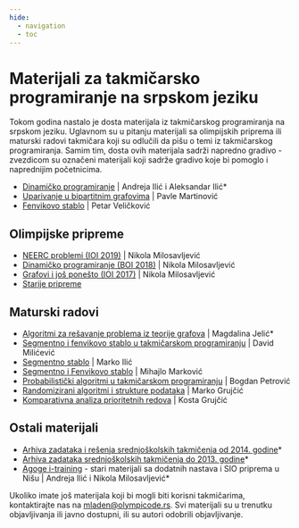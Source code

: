 ```yaml
---
hide:
  - navigation
  - toc
---
```


# Materijali za takmičarsko programiranje na srpskom jeziku


Tokom godina nastalo je dosta materijala iz takmičarskog programiranja na srpskom jeziku. Uglavnom su u pitanju materijali sa olimpijskih priprema ili maturski radovi takmičara koji su odlučili da pišu o temi iz takmičarskog programiranja. Samim tim, dosta ovih materijala sadrži napredno gradivo - zvezdicom su označeni materijali koji sadrže gradivo koje bi pomoglo i naprednijim početnicima. 

- [Dinamičko programiranje](materials/dp_skripta.md) | Andreja Ilić i Aleksandar Ilić*
- [Uparivanje u bipartitnim grafovima](materials/matching_pavlemartinovic.md) | Pavle Martinović
- [Fenvikovo stablo](materials/fenvik_petarvelickovic.md) | Petar Veličković

## Olimpijske pripreme

- [NEERC problemi (IOI 2019)](materials/neerc_nikolamilosavljevic.md) | Nikola Milosavljević
- [Dinamičko programiranje (BOI 2018)](materials/dp_nikolamilosavljevic.md) | Nikola Milosavljević
- [Grafovi i još ponešto (IOI 2017)](materials/grafovi_nikolamilosavljevic.md) | Nikola Milosavljević
- [Starije pripreme](https://dms.rs/pripreme-informatika/) 

## Maturski radovi
 
- [Algoritmi za rešavanje problema iz teorije grafova](materials/grafovi_magdalinajelic.md) | Magdalina Jelić*
- [Segmentno i fenvikovo stablo u takmičarskom programiranju](materials/segmentno_davidmilicevic.md) | David Milićević
- [Segmentno stablo](materials/segmentno_markoilic.md) | Marko Ilić
- [Segmentno i Fenvikovo stablo](materials/segmentno_mihajlomarkovic.md) | Mihajlo Marković
- [Probabilistički algoritmi u takmičarskom programiranju](materials/probability_bogdanpetrovic.md) | Bogdan Petrović
- [Randomizirani algoritmi i strukture podataka](materials/randomizacija_markogrujcic.md) | Marko Grujčić
- [Komparativna analiza prioritetnih redova](materials/priorityqueue_kostagrujcic.md) | Kosta Grujčić

## Ostali materijali

- [Arhiva zadataka i rešenja srednjoškolskih takmičenja od 2014. godine](takprog/index.md)*
- [Arhiva zadataka srednjoškolskih takmičenja do 2013. godine](https://staritakprog.dms.rs)*
- [Agoge i-training](https://www.dms.rs/agogeit/index.php) - stari materijali sa dodatnih nastava i SIO priprema u Nišu | Andreja Ilić i Nikola Milosavljević*

Ukoliko imate još materijala koji bi mogli biti korisni takmičarima, kontaktirajte nas na [mladen@olympicode.rs](mladen@olympicode.rs). Svi materijali su u trenutku objavljivanja ili javno dostupni, ili su autori odobrili objavljivanje.
